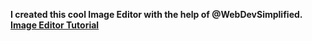 **I created this cool Image Editor with the help of @WebDevSimplified.**
**[Image Editor Tutorial](https://youtu.be/J243ncoInNE)**
